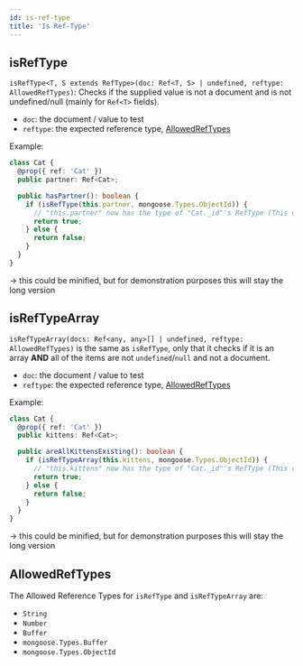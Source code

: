 ```yaml
---
id: is-ref-type
title: 'Is Ref-Type'
---
```


## isRefType

`isRefType<T, S extends RefType>(doc: Ref<T, S> | undefined, reftype: AllowedRefTypes)`: Checks if the supplied value is not a document and is not undefined/null (mainly for `Ref<T>` fields).

- `doc`: the document / value to test
- `reftype`: the expected reference type, [AllowedRefTypes](#allowedreftypes)

Example:

```ts
class Cat {
  @prop({ ref: 'Cat' })
  public partner: Ref<Cat>;

  public hasPartner(): boolean {
    if (isRefType(this.partner, mongoose.Types.ObjectId)) {
      // "this.partner" now has the type of "Cat._id"'s RefType (This case ObjectId)
      return true;
    } else {
      return false;
    }
  }
}
```

-> this could be minified, but for demonstration purposes this will stay the long version

## isRefTypeArray

`isRefTypeArray(docs: Ref<any, any>[] | undefined, reftype: AllowedRefTypes)` is the same as `isRefType`, only that it checks if it is an array **AND** all of the items are not `undefined`/`null` and not a document.

- `doc`: the document / value to test
- `reftype`: the expected reference type, [AllowedRefTypes](#allowedreftypes)

Example:

```ts
class Cat {
  @prop({ ref: 'Cat' })
  public kittens: Ref<Cat>;

  public areAllKittensExisting(): boolean {
    if (isRefTypeArray(this.kittens, mongoose.Types.ObjectId)) {
      // "this.kittens" now has the type of "Cat._id"'s RefType (This case ObjectId)
      return true;
    } else {
      return false;
    }
  }
}
```

-> this could be minified, but for demonstration purposes this will stay the long version

## AllowedRefTypes

The Allowed Reference Types for `isRefType` and `isRefTypeArray` are:

- `String`
- `Number`
- `Buffer`
- `mongoose.Types.Buffer`
- `mongoose.Types.ObjectId`

